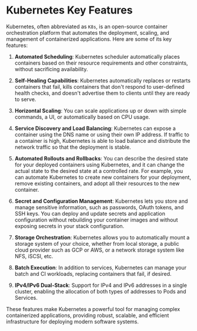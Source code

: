 # Kubernetes Key Features

Kubernetes, often abbreviated as `K8s`, is an open-source container orchestration platform that automates the deployment, scaling, and management of containerized applications. Here are some of its key features:

1. **Automated Scheduling**:
Kubernetes scheduler automatically places containers based on their resource requirements and other constraints, without sacrificing availability.

2. **Self-Healing Capabilities**:
Kubernetes automatically replaces or restarts containers that fail, kills containers that don't respond to user-defined health checks, and doesn't advertise them to clients until they are ready to serve.

3. **Horizontal Scaling**:
You can scale applications up or down with simple commands, a UI, or automatically based on CPU usage.

4. **Service Discovery and Load Balancing**:
Kubernetes can expose a container using the DNS name or using their own IP address. If traffic to a container is high, Kubernetes is able to load balance and distribute the network traffic so that the deployment is stable.

5. **Automated Rollouts and Rollbacks**:
You can describe the desired state for your deployed containers using Kubernetes, and it can change the actual state to the desired state at a controlled rate. For example, you can automate Kubernetes to create new containers for your deployment, remove existing containers, and adopt all their resources to the new container.

6. **Secret and Configuration Management**:
Kubernetes lets you store and manage sensitive information, such as passwords, OAuth tokens, and SSH keys. You can deploy and update secrets and application configuration without rebuilding your container images and without exposing secrets in your stack configuration.

7. **Storage Orchestration**:
Kubernetes allows you to automatically mount a storage system of your choice, whether from local storage, a public cloud provider such as GCP or AWS, or a network storage system like NFS, iSCSI, etc.

8. **Batch Execution**:
In addition to services, Kubernetes can manage your batch and CI workloads, replacing containers that fail, if desired.

9. **IPv4/IPv6 Dual-Stack**:
Support for IPv4 and IPv6 addresses in a single cluster, enabling the allocation of both types of addresses to Pods and Services.

These features make Kubernetes a powerful tool for managing complex containerized applications, providing robust, scalable, and efficient infrastructure for deploying modern software systems.